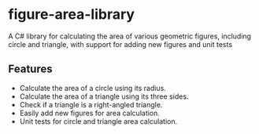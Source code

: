 # figure-area-library
A C# library for calculating the area of various geometric figures, 
  including circle and triangle, with support for adding new figures and unit tests

## Features

- Calculate the area of a circle using its radius.
- Calculate the area of a triangle using its three sides.
- Check if a triangle is a right-angled triangle.
- Easily add new figures for area calculation.
- Unit tests for circle and triangle area calculation.
